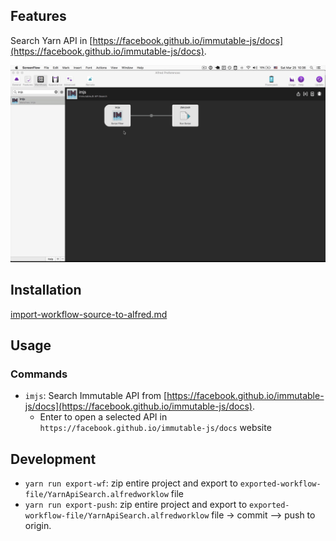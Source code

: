 ## Features

Search Yarn API in [https://facebook.github.io/immutable-js/docs](https://facebook.github.io/immutable-js/docs). 

![Demo](docs/demo_immutablejs_search_api.gif)

## Installation

[import-workflow-source-to-alfred.md](https://github.com/tung-dang/alfred-workflow-nodejs-next/blob/master/docs/import-workflow-source-to-alfred.md)

## Usage

### Commands
- `imjs`: Search Immutable API from [https://facebook.github.io/immutable-js/docs](https://facebook.github.io/immutable-js/docs).
    + Enter to open a selected API in `https://facebook.github.io/immutable-js/docs` website 

## Development

- `yarn run export-wf`: zip entire project and export to `exported-workflow-file/YarnApiSearch.alfredworklow` file 
- `yarn run export-push`: zip entire project and export to `exported-workflow-file/YarnApiSearch.alfredworklow` file -> commit --> push to origin. 
